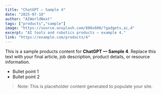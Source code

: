 ```yaml
---
title: "ChatGPT — Sample 4"
date: "2025-07-18"
author: "AIWorldNext"
tags: ["products","sample"]
image: "https://source.unsplash.com/800x600/?gadgets,ai,4"
excerpt: "AI tools and robotics products — example 4."
link: "https://example.com/products/4"
---
```


This is a sample products content for **ChatGPT — Sample 4**. Replace this text with your final article, job description, product details, or resource information.

- Bullet point 1
- Bullet point 2

> Note: This is placeholder content generated to populate your site.
